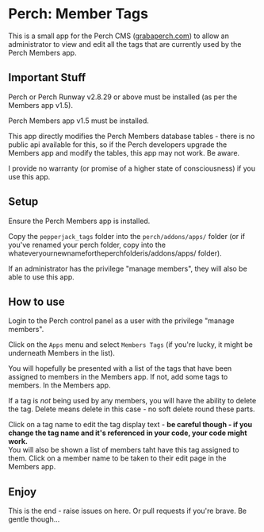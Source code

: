 # Perch: Member Tags

This is a small app for the Perch CMS ([grabaperch.com](https://grabaperch.com)) to allow an administrator to view and edit all the tags that are currently used by the Perch Members app.

## Important Stuff

Perch or Perch Runway v2.8.29 or above must be installed (as per the Members app v1.5).

Perch Members app v1.5 must be installed.

This app directly modifies the Perch Members database tables - there is no public api available for this, so if the Perch developers upgrade the Members app and modify the tables, this app may not work. Be aware.

I provide no warranty (or promise of a higher state of consciousness) if you use this app. 

## Setup

Ensure the Perch Members app is installed.

Copy the `pepperjack_tags` folder into the `perch/addons/apps/` folder (or if you've renamed your perch folder, copy into the whateveryournewnamefortheperchfolderis/addons/apps/ folder).

If an administrator has the privilege "manage members", they will also be able to use this app.

## How to use

Login to the Perch control panel as a user with the privilege "manage members".

Click on the `Apps` menu and select `Members Tags` (if you're lucky, it might be underneath Members in the list).

You will hopefully be presented with a list of the tags that have been assigned to members in the Members app. If not, add some tags to members. In the Members app.

If a tag is _not_ being used by any members, you will have the ability to delete the tag. Delete means delete in this case - no soft delete round these parts.

Click on a tag name to edit the tag display text - **be careful though - if you change the tag name and it's referenced in your code, your code might work.**  
You will also be shown a list of members taht have this tag assigned to them. Click on a member name to be taken to their edit page in the Members app.

## Enjoy

This is the end - raise issues on here. Or pull requests if you're brave. Be gentle though...

